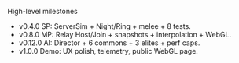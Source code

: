 High-level milestones
- v0.4.0 SP: ServerSim + Night/Ring + melee + 8 tests.
- v0.8.0 MP: Relay Host/Join + snapshots + interpolation + WebGL.
- v0.12.0 AI: Director + 6 commons + 3 elites + perf caps.
- v1.0.0 Demo: UX polish, telemetry, public WebGL page.